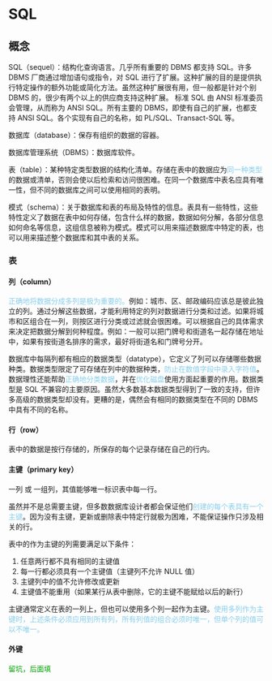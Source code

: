 # SQL

## 概念

SQL（sequel）：结构化查询语言。几乎所有重要的 DBMS 都支持 SQL。许多 DBMS 厂商通过增加语句或指令，对 SQL 进行了扩展。这种扩展的目的是提供执行特定操作的额外功能或简化方法。虽然这种扩展很有用，但一般都是针对个别 DBMS 的，很少有两个以上的供应商支持这种扩展。 标准 SQL 由 ANSI 标准委员会管理，从而称为 ANSI SQL。所有主要的 DBMS，即使有自己的扩展，也都支持 ANSI SQL。各个实现有自己的名称，如 PL/SQL、Transact-SQL 等。

数据库（database）：保存有组织的数据的容器。

数据库管理系统（DBMS）：数据库软件。

表（table）：某种特定类型数据的结构化清单。存储在表中的数据应为<font color = skyblue>同一种类型</font>的数据或清单，否则会使以后检索和访问很困难。在同一个数据库中表名应具有唯一性，但不同的数据库之间可以使用相同的表明。

模式（schema）：关于数据库和表的布局及特性的信息。表具有一些特性，这些特性定义了数据在表中如何存储，包含什么样的数据，数据如何分解，各部分信息如何命名等信息，这组信息被称为模式。模式可以用来描述数据库中特定的表，也可以用来描述整个数据库和其中表的关系。

### 表

#### 列（column）

<font color = skyblue>正确地将数据分成多列是极为重要的。</font>例如：城市、区、邮政编码应该总是彼此独立的列。通过分解这些数据，才能利用特定的列对数据进行分类和过滤。如果将城市和区组合在一列，则按区进行分类或过滤就会很困难。可以根据自己的具体需求来决定把数据分解到何种程度。例如：一般可以把门牌号和街道名一起存储在地址中，如果有按街道名排序的需求，最好将街道名和门牌号分开。

数据库中每隔列都有相应的数据类型（datatype），它定义了列可以存储哪些数据种类。数据类型限定了可存储在列中的数据种类，<font color = skyblue>防止在数值字段中录入字符值</font>。数据理性还能帮助<font color = skyblue>正确地分类数据</font>，并在<font color = skyblue>优化磁盘</font>使用方面起重要的作用。数据类型是 SQL 不兼容的主要原因。虽然大多数基本数据类型得到了一致的支持，但许多高级的数据类型却没有。更糟的是，偶然会有相同的数据类型在不同的 DBMS 中具有不同的名称。

#### 行（row）

表中的数据是按行存储的，所保存的每个记录存储在自己的行内。

#### 主键（primary key）

一列 或 一组列，其值能够唯一标识表中每一行。

虽然并不是总需要主键，但多数数据库设计者都会保证他们<font color = skyblue>创建的每个表具有一个主键</font>。因为没有主键，更新或删除表中特定行就极为困难，不能保证操作只涉及相关的行。

表中的作为主键的列需要满足以下条件：

1. 任意两行都不具有相同的主键值
2. 每一行都必须具有一个主键值（主键列不允许 NULL 值）
3. 主键列中的值不允许修改或更新
4. 主键值不能重用（如果某行从表中删除，它的主键不能赋给以后的新行）

主键通常定义在表的一列上，但也可以使用多个列一起作为主键。<font color = skyblue>使用多列作为主键时，上述条件必须应用到所有列，所有列值的组合必须时唯一，但单个列的值可以不唯一。</font>

#### 外键

<font color = grass>留坑，后面填</font>

